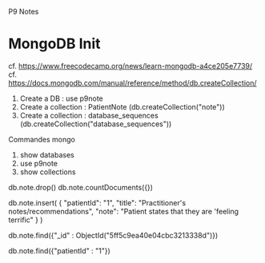 P9  Notes

# MongoDB Init
cf. https://www.freecodecamp.org/news/learn-mongodb-a4ce205e7739/
cf. https://docs.mongodb.com/manual/reference/method/db.createCollection/
1. Create a DB : use p9note
2. Create a collection : PatientNote (db.createCollection("note"))
2. Create a collection : database_sequences (db.createCollection("database_sequences"))

Commandes mongo
1. show databases
2. use p9note
3. show collections

db.note.drop()
db.note.countDocuments({})

db.note.insert( { "patientId": "1", "title": "Practitioner's notes/recommendations", "note": "Patient states that they are 'feeling terrific" } )

db.note.find({"_id" : ObjectId("5ff5c9ea40e04cbc3213338d")})

db.note.find({"patientId" : "1"})